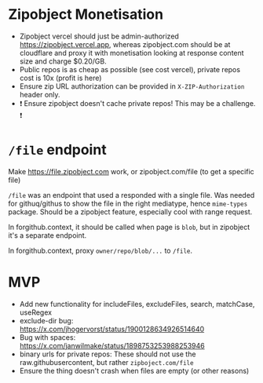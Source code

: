 # Zipobject Monetisation

- Zipobject vercel should just be admin-authorized https://zipobject.vercel.app, whereas zipobject.com should be at cloudflare and proxy it with monetisation looking at response content size and charge $0.20/GB.
- Public repos is as cheap as possible (see cost vercel), private repos cost is 10x (profit is here)
- Ensure zip URL authorization can be provided in `X-ZIP-Authorization` header only.
- ❗️ Ensure zipobject doesn't cache private repos! This may be a challenge. ❗️

# `/file` endpoint

Make https://file.zipobject.com work, or zipobject.com/file (to get a specific file)

`/file` was an endpoint that used a responded with a single file. Was needed for githuq/githus to show the file in the right mediatype, hence `mime-types` package. Should be a zipobject feature, especially cool with range request.

In forgithub.context, it should be called when page is `blob`, but in zipobject it's a separate endpoint.

In forgithub.context, proxy `owner/repo/blob/...` to `/file`.

# MVP

- Add new functionality for includeFiles, excludeFiles, search, matchCase, useRegex
- exclude-dir bug: https://x.com/jhogervorst/status/1900128634926514640
- Bug with spaces: https://x.com/janwilmake/status/1898753253988253946
- binary urls for private repos: These should not use the raw.githubusercontent, but rather `zipboject.com/file`
- Ensure the thing doesn't crash when files are empty (or other reasons)
